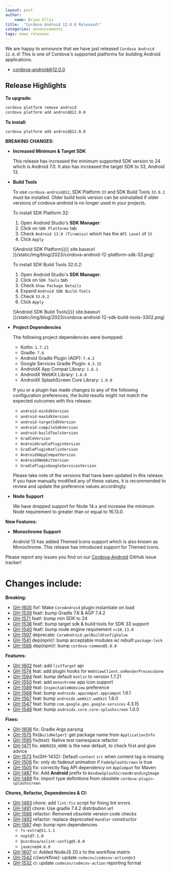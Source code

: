 ```yaml
---
layout: post
author:
    name: Bryan Ellis
title:  "Cordova Android 12.0.0 Released!"
categories: announcements
tags: news releases
---
```


We are happy to announce that we have just released `Cordova Android 12.0.0`! This is one of Cordova's supported platforms for building Android applications.

* [cordova-android@12.0.0](https://www.npmjs.com/package/cordova-android)

## Release Highlights

**To upgrade:**

```bash
cordova platform remove android
cordova platform add android@12.0.0
```

**To install:**

```bash
cordova platform add android@12.0.0
```

**BREAKING CHANGES:**

* **Increased Minimum & Target SDK**

    This release has increased the minimum supported SDK version to 24 which is Android 7.0. It also has increased the target SDK to 33, Android 13.

* **Build Tools**

    To use `cordova-android@12`, SDK Platform `33` and SDK Build Tools `33.0.2` must be installed. Older build tools version can be uninstalled if older versions of cordova-android is no longer used in your projects.

    To install SDK Platform 32:

    1. Open Android Studio's **SDK Manager**:
    2. Click on `SDK Platforms` tab
    3. Check `Android 13.0 (Tiramisu)` which has the `API Level` of `33`
    4. Click `Apply`

    ![Android SDK Platform]({{ site.baseurl }}/static/img/blog/2023/cordova-android-12-platform-sdk-33.png)

    To install SDK Build Tools 32.0.2:

    1. Open Android Studio's **SDK Manager**:
    2. Click on `SDK Tools` tab
    3. Check `Show Package Details`
    4. Expand `Android SDK Build-Tools`
    5. Check `33.0.2`
    6. Click `Apply`

    ![Android SDK Build Tools]({{ site.baseurl }}/static/img/blog/2023/cordova-android-12-sdk-build-tools-3302.png)

* **Project Dependencies**

    The following project dependencies were bumpped:

    * Kotlin: `1.7.21`
    * Gradle: `7.6`
    * Android Gradle Plugin (AGP): `7.4.2`
    * Google Services Gradle Plugin: `4.3.15`
    * AndroidX App Compat Library: `1.6.1`
    * AndroidX WebKit Library: `1.6.0`
    * AndroidX SplashScreen Core Library: `1.0.0`

    If you or a plugin has made changes to any of the following configuration preferences, the build results might not match the expected outcomes with this release:

    * `android-minSdkVersion`
    * `android-maxSdkVersion`
    * `android-targetSdkVersion`
    * `android-compileSdkVersion`
    * `android-buildToolsVersion`
    * `GradleVersion`
    * `AndroidGradlePluginVersion`
    * `GradlePluginKotlinVersion`
    * `AndroidXAppCompatVersion`
    * `AndroidXWebKitVersion`
    * `GradlePluginGoogleServicesVersion`

    Please take note of the versions that have been updated in this release. If you have manually modified any of these values, it is recommended to review and update the preference values accordingly.

* **Node Support**

    We have dropped support for Node 14.x and increase the minimum Node requirement to greater than or equal to 16.13.0.

**New Features:**

* **Monochrome Support**

    Android 13 has added Themed Icons support which is also known as Monochrome. This release has introduced support for Themed icons.

Please report any issues you find on our [Cordova-Android](https://github.com/apache/cordova-android/issues) GitHub issue tracker!

<!--more-->
# Changes include:

**Breaking:**

* [GH-1605](https://github.com/apache/cordova-android/pull/1605) fix!: Make `CoreAndroid` plugin instantiate on load
* [GH-1539](https://github.com/apache/cordova-android/pull/1539) feat!: bump Gradle 7.6 & AGP 7.4.2
* [GH-1571](https://github.com/apache/cordova-android/pull/1571) feat!: bump min SDK to 24
* [GH-1538](https://github.com/apache/cordova-android/pull/1538) feat!: bump target sdk & build tools for SDK 33 support
* [GH-1540](https://github.com/apache/cordova-android/pull/1540) feat!: bump node engine requirement `>=16.13.0`
* [GH-1597](https://github.com/apache/cordova-android/pull/1597) deprecate: `CoreAndroid.getBuildConfigValue`
* [GH-1541](https://github.com/apache/cordova-android/pull/1541) dep(npm)!: bump acceptable modules w/ rebuilt `package-lock`
* [GH-1566](https://github.com/apache/cordova-android/pull/1566) dep(npm)!: bump `cordova-common@5.0.0`

**Features:**

* [GH-1602](https://github.com/apache/cordova-android/pull/1602) feat: add `listTarget` api
* [GH-1574](https://github.com/apache/cordova-android/pull/1574) feat: add plugin hooks for `WebViewClient.onRenderProcessGone`
* [GH-1594](https://github.com/apache/cordova-android/pull/1594) feat: bump default `kotlin` to version 1.7.21
* [GH-1550](https://github.com/apache/cordova-android/pull/1550) feat: add `monochrome` app icon support
* [GH-1589](https://github.com/apache/cordova-android/pull/1589) feat: `InspectableWebview` preference
* [GH-1568](https://github.com/apache/cordova-android/pull/1568) feat: bump `androidx.appcompat.appcompat` 1.6.1
* [GH-1567](https://github.com/apache/cordova-android/pull/1567) feat: bump `androidx.webkit.webkit` 1.6.0
* [GH-1547](https://github.com/apache/cordova-android/pull/1547) feat: bump `com.google.gms.google-services` 4.3.15
* [GH-1546](https://github.com/apache/cordova-android/pull/1546) feat: bump `androidx.core.core-splashscreen` 1.0.0

**Fixes:**

* [GH-1606](https://github.com/apache/cordova-android/pull/1606) fix: Gradle Args parsing
* [GH-1575](https://github.com/apache/cordova-android/pull/1575) fix(`BuildHelper`): get package name from `ApplicationInfo`
* [GH-1595](https://github.com/apache/cordova-android/pull/1595) fix(test): Native test namespace refactor
* [GH-1471](https://github.com/apache/cordova-android/pull/1471) fix: `ANDROID_HOME` is the new default, to check first and give advice
* [GH-1573](https://github.com/apache/cordova-android/pull/1573) fix(GH-1432): Default `content` `src` when content tag is missing
* [GH-1506](https://github.com/apache/cordova-android/pull/1506) fix: only do fadeout animation if `FadeSplashScreen` is true
* [GH-1505](https://github.com/apache/cordova-android/pull/1505) fix: correctly flag API dependency on `AppCompat` for Maven
* [GH-1487](https://github.com/apache/cordova-android/pull/1487) fix: Add **Android** prefix to `WindowSplashScreenBrandingImage`
* [GH-1489](https://github.com/apache/cordova-android/pull/1489) fix: import type definitions from obsolete `cordova-plugin-splashscreen`

**Chores, Refactor,  Dependencies & CI:**

* [GH-1493](https://github.com/apache/cordova-android/pull/1493) chore: add `lint:fix` script for fixing lint errors
* [GH-1491](https://github.com/apache/cordova-android/pull/1491) chore: Use gradle 7.4.2 distribution url
* [GH-1588](https://github.com/apache/cordova-android/pull/1588) refactor: Removed obsolete version code checks
* [GH-1492](https://github.com/apache/cordova-android/pull/1492) refactor: replace deprecated `Handler` constructor
* [GH-1587](https://github.com/apache/cordova-android/pull/1587) dep: bump npm dependencies
  * `fs-extra@11.1.1`
  * `nopt@7.1.0`
  * `@cordova/eslint-config@5.0.0`
  * `jasmine@4.6.0`
* [GH-1607](https://github.com/apache/cordova-android/pull/1607) ci: Added NodeJS 20.x to the workflow matrix
* [GH-1542](https://github.com/apache/cordova-android/pull/1542) ci(workflow): update `codecov/codecov-action@v3`
* [GH-1532](https://github.com/apache/cordova-android/pull/1532) ci: update `codecov/codecov-action` reporting format
